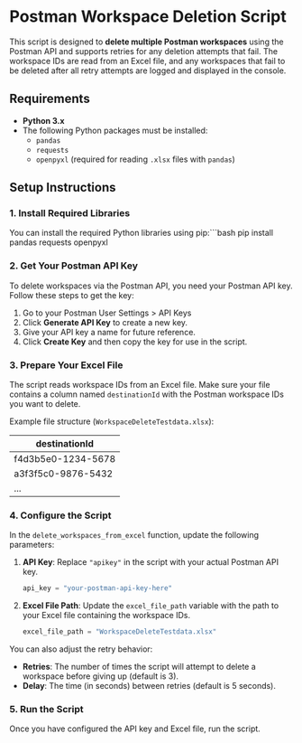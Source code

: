 # Postman Workspace Deletion Script

This script is designed to **delete multiple Postman workspaces** using the Postman API and supports retries for any deletion attempts that fail. The workspace IDs are read from an Excel file, and any workspaces that fail to be deleted after all retry attempts are logged and displayed in the console.

## Requirements

- **Python 3.x**
- The following Python packages must be installed:
  - `pandas`
  - `requests`
  - `openpyxl` (required for reading `.xlsx` files with `pandas`)

## Setup Instructions

### 1. Install Required Libraries

You can install the required Python libraries using pip:```bash
pip install pandas requests openpyxl

### 2. Get Your Postman API Key

To delete workspaces via the Postman API, you need your Postman API key. Follow these steps to get the key:

1. Go to your Postman User Settings > API Keys
2. Click **Generate API Key** to create a new key.
3. Give your API key a name for future reference.
4. Click **Create Key** and then copy the key for use in the script.

### 3. Prepare Your Excel File

The script reads workspace IDs from an Excel file. Make sure your file contains a column named `destinationId` with the Postman workspace IDs you want to delete.

Example file structure (`WorkspaceDeleteTestdata.xlsx`):

| destinationId       |
|---------------------|
| f4d3b5e0-1234-5678  |
| a3f3f5c0-9876-5432  |
| ...                 |

### 4. Configure the Script

In the `delete_workspaces_from_excel` function, update the following parameters:

1. **API Key**: Replace `"apikey"` in the script with your actual Postman API key.

   ```python
   api_key = "your-postman-api-key-here"
   ```

2. **Excel File Path**: Update the `excel_file_path` variable with the path to your Excel file containing the workspace IDs.

   ```python
   excel_file_path = "WorkspaceDeleteTestdata.xlsx"
   ```

You can also adjust the retry behavior:

- **Retries**: The number of times the script will attempt to delete a workspace before giving up (default is 3).
- **Delay**: The time (in seconds) between retries (default is 5 seconds).

### 5. Run the Script

Once you have configured the API key and Excel file, run the script.